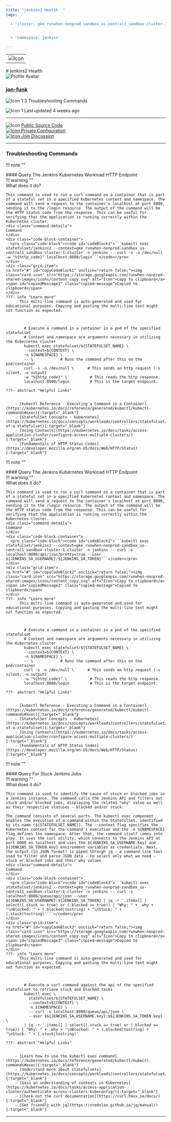```yaml
---
title: "jenkins2 Health  "
tags: 

  - 'cluster: gke_runwhen-nonprod-sandbox_us-central1_sandbox-cluster-1-cluster'


  - 'namespace: jenkins'

---
```


<table class="invisible-table">
  <tr>
    <td class="icon-cell">
      <img src="https://storage.googleapis.com/runwhen-nonprod-shared-images/icons/Jenkins_logo.svg" alt="Icon" />
    </td>
  </tr>
</table>
# jenkins2 Health    
<div class="author-block">
  <img src="/github_profile_cache/jon-funk_icon.png" alt="Profile Avatar" class="author-avatar">
  <div class="author-info">
    <a href="https://github.com/jon-funk" target="_blank">
    <h3 class="author-name">jon-funk</a></h3>
  <p class="author-bio">
      <img src="https://storage.googleapis.com/runwhen-nonprod-shared-images/icons/terminal.svg" alt="Icon 1" class="bio-icon">
    3 Troubleshooting Commands</p>
      <p class="author-bio">
     <img src="https://storage.googleapis.com/runwhen-nonprod-shared-images/icons/calendar_month.svg" alt="Icon 1" class="bio-icon">
    Last updated 4 weeks ago </p>
  </div>
</div>
  

<p></p>
<hr class="custom-hr">
<div class="command-header-grid">
  <div class="grid-item">
    <img class="card-icon" src="https://storage.googleapis.com/runwhen-nonprod-shared-images/icons/public.svg" alt="Icon">
    <a href="https://github.com/runwhen-contrib/rw-cli-codecollection/tree/main/codebundles/k8s-jenkins-healthcheck/runbook.robot" target="_blank">Public Source Code</a>
  </div>

  <div class="grid-item">
    <a href="#" id="configLink" onclick="return false;">
      <img class="card-icon" src="https://storage.googleapis.com/runwhen-nonprod-shared-images/icons/lock.svg" alt="Icon">
      Private Configuration
    </a>
  </div>

  <div class="grid-item">
    <a href="https://github.com/orgs/runwhen-contrib/discussions?discussions_q=is%3Aopen+k8s-jenkins-healthcheck" target="_blank">
      <img class="card-icon" src="https://storage.googleapis.com/runwhen-nonprod-shared-images/icons/forum.svg" alt="Icon">
      Join Discussion
    </a>
  </div>
</div>
<hr class="custom-hr">

### Troubleshooting Commands



!!! note ""
    <div class="command-title">
    #### Query The Jenkins Kubernetes Workload HTTP Endpoint  
    </div>
    !!! warning ""
    <div class="command-details">
    What does it do?
    </div>
    

    This command is used to run a curl command on a container that is part of a stateful set in a specified Kubernetes context and namespace. The command will send a request to the container's localhost at port 8080, sending it to the /login resource. The output of the command will be the HTTP status code from the response. This can be useful for verifying that the application is running correctly within the Kubernetes cluster.
    <div class="command-details">
    Command
    </div>
    <div class="code-block-container">
      <pre class="code-block"><code id="codeBlock1">```kubectl exec statefulset/jenkins2 --context=gke_runwhen-nonprod-sandbox_us-central1_sandbox-cluster-1-cluster -n jenkins -- curl -s -o /dev/null -w "%{http_code}" localhost:8080/login```</code></pre>
    </div>
    <div class="grid-item">
    <a href="#" id="copyCodeBlock1" onclick="return false;"><img class="card-icon" src="https://storage.googleapis.com/runwhen-nonprod-shared-images/icons/content_copy.svg" alt="Icon">Copy to clipboard</a>
    <span id="copiedMessage1" class="copied-message">Copied to clipboard</span>
    </div>
    ???- info "Learn more"
          This multi-line command is auto-generated and used for educational purposes. Copying and pasting the multi-line text might not function as expected.
            
            

            # Execute a command in a container in a pod of the specified statefulset 
            # Context and namespace are arguments necessary in utilizing the Kubernetes cluster
            kubectl exec statefulset/${STATEFULSET_NAME} \
            --context=${CONTEXT} \
            -n ${NAMESPACE} \
            -- \            # Runs the command after this on the pod/container
            curl -s -o /dev/null \      # This sends an http request (-s silent, -o output)
            -w "%{http_code}" \          # This reads the http response.
            localhost:8080/login         # This is the target endpoint.

    ???- abstract "Helpful Links"

            
        - [kubectl Reference - Executing a Command in a Container](https://kubernetes.io/docs/reference/generated/kubectl/kubectl-commands#exec){:target="_blank"}
        - [StatefulSet Concepts - Kubernetes](https://kubernetes.io/docs/concepts/workloads/controllers/statefulset/#definition-of-a-statefulset){:target="_blank"}
        - [Using Contexts](https://kubernetes.io/docs/tasks/access-application-cluster/configure-access-multiple-clusters/){:target="_blank"}
        - [Fundamentals of HTTP Status Codes](https://developer.mozilla.org/en-US/docs/Web/HTTP/Status){:target="_blank"}

<script>

document.getElementById('copyCodeBlock1').addEventListener('click', function() {
    copyCodeBlock1();
});

function copyCodeBlock1() {
  var codeBlock = document.getElementById('codeBlock1');
  var text = codeBlock.textContent;

  navigator.clipboard.writeText(text)
    .then(() => {
      console.log('Code block copied to clipboard:', text);
      showCopiedMessage();
    })
    .catch((error) => {
      console.error('Error copying code block to clipboard:', error);
    });
}

function showCopiedMessage() {
  var copiedMessage = document.getElementById('copiedMessage1');
  copiedMessage.classList.add('show');

  setTimeout(function() {
    copiedMessage.classList.remove('show');
  }, 2000);
}
</script>




!!! note ""
    <div class="command-title">
    #### Query The Jenkins Kubernetes Workload HTTP Endpoint  
    </div>
    !!! warning ""
    <div class="command-details">
    What does it do?
    </div>
    

    This command is used to run a curl command on a container that is part of a stateful set in a specified Kubernetes context and namespace. The command will send a request to the container's localhost at port 8080, sending it to the /login resource. The output of the command will be the HTTP status code from the response. This can be useful for verifying that the application is running correctly within the Kubernetes cluster.
    <div class="command-details">
    Command
    </div>
    <div class="code-block-container">
      <pre class="code-block"><code id="codeBlock2">```kubectl exec statefulset/jenkins2 --context=gke_runwhen-nonprod-sandbox_us-central1_sandbox-cluster-1-cluster -n jenkins -- curl -s localhost:8080/api/json?pretty=true --user ${JENKINS_SA_USERNAME}:${JENKINS_SA_TOKEN}```</code></pre>
    </div>
    <div class="grid-item">
    <a href="#" id="copyCodeBlock2" onclick="return false;"><img class="card-icon" src="https://storage.googleapis.com/runwhen-nonprod-shared-images/icons/content_copy.svg" alt="Icon">Copy to clipboard</a>
    <span id="copiedMessage2" class="copied-message">Copied to clipboard</span>
    </div>
    ???- info "Learn more"
          This multi-line command is auto-generated and used for educational purposes. Copying and pasting the multi-line text might not function as expected.
            
            

            # Execute a command in a container in a pod of the specified statefulset 
            # Context and namespace are arguments necessary in utilizing the Kubernetes cluster
            kubectl exec statefulset/${STATEFULSET_NAME} \
            --context=${CONTEXT} \
            -n ${NAMESPACE} \
            -- \            # Runs the command after this on the pod/container
            curl -s -o /dev/null \      # This sends an http request (-s silent, -o output)
            -w "%{http_code}" \          # This reads the http response.
            localhost:8080/login         # This is the target endpoint.

    ???- abstract "Helpful Links"

            
        - [kubectl Reference - Executing a Command in a Container](https://kubernetes.io/docs/reference/generated/kubectl/kubectl-commands#exec){:target="_blank"}
        - [StatefulSet Concepts - Kubernetes](https://kubernetes.io/docs/concepts/workloads/controllers/statefulset/#definition-of-a-statefulset){:target="_blank"}
        - [Using Contexts](https://kubernetes.io/docs/tasks/access-application-cluster/configure-access-multiple-clusters/){:target="_blank"}
        - [Fundamentals of HTTP Status Codes](https://developer.mozilla.org/en-US/docs/Web/HTTP/Status){:target="_blank"}

<script>

document.getElementById('copyCodeBlock2').addEventListener('click', function() {
    copyCodeBlock2();
});

function copyCodeBlock2() {
  var codeBlock = document.getElementById('codeBlock2');
  var text = codeBlock.textContent;

  navigator.clipboard.writeText(text)
    .then(() => {
      console.log('Code block copied to clipboard:', text);
      showCopiedMessage();
    })
    .catch((error) => {
      console.error('Error copying code block to clipboard:', error);
    });
}

function showCopiedMessage() {
  var copiedMessage = document.getElementById('copiedMessage2');
  copiedMessage.classList.add('show');

  setTimeout(function() {
    copiedMessage.classList.remove('show');
  }, 2000);
}
</script>




!!! note ""
    <div class="command-title">
    #### Query For Stuck Jenkins Jobs  
    </div>
    !!! warning ""
    <div class="command-details">
    What does it do?
    </div>
    

    This command is used to identify the cause of stuck or blocked jobs in a Jenkins instance. The command calls the Jenkins API and filters out stuck and/or blocked jobs, displaying the related "why" value as well as their respective statuses - blocked and/or stuck. 

    The command consists of several parts. The kubectl exec component enables the execution of a command within the StatefulSet, identified by its name (${STATEFULSET_NAME}). The --context flag specifies the Kubernetes context for the command's execution and the -n ${NAMESPACE} flag defines the namespace. After that, the command itself comes into play. It uses the curl utility, which connects to the Jenkins API at port 8080 on localhost and uses the ${JENKINS_SA_USERNAME.key} and ${JENKINS_SA_TOKEN.key} environment variables as credentials. Next, the output (in JSON format) is piped through jq - a command-line tool used to filter and parse JSON data - to select only what we need - stuck or blocked jobs and their why values.
    <div class="command-details">
    Command
    </div>
    <div class="code-block-container">
      <pre class="code-block"><code id="codeBlock3">```kubectl exec statefulset/jenkins2 --context=gke_runwhen-nonprod-sandbox_us-central1_sandbox-cluster-1-cluster -n jenkins -- curl -s localhost:8080/queue/api/json --user ${JENKINS_SA_USERNAME}:${JENKINS_SA_TOKEN} | jq -r '.items[] | select((.stuck == true) or (.blocked == true)) | "Why: " + .why + "\nBlocked: " + (.blocked|tostring) + "\nStuck: " + (.stuck|tostring)'```</code></pre>
    </div>
    <div class="grid-item">
    <a href="#" id="copyCodeBlock3" onclick="return false;"><img class="card-icon" src="https://storage.googleapis.com/runwhen-nonprod-shared-images/icons/content_copy.svg" alt="Icon">Copy to clipboard</a>
    <span id="copiedMessage3" class="copied-message">Copied to clipboard</span>
    </div>
    ???- info "Learn more"
          This multi-line command is auto-generated and used for educational purposes. Copying and pasting the multi-line text might not function as expected.
            
            

            # Execute a curl command against the api of the specified statefulset to retrieve stuck and blocked tasks
            kubectl exec \
              statefulset/${STATEFULSET_NAME} \
              --context=${CONTEXT} \
              -n ${NAMESPACE} \
              -- curl -s localhost:8080/queue/api/json \
              --user $${JENKINS_SA_USERNAME.key}:$${JENKINS_SA_TOKEN.key} \
            | jq -r '.items[] | select((.stuck == true) or (.blocked == true)) | "Why: " + .why + "\nBlocked: " + (.blocked|tostring) + "\nStuck: " + (.stuck|tostring)'

    ???- abstract "Helpful Links"

            
        - [Learn how to use the kubectl exec command](https://kubernetes.io/docs/reference/generated/kubectl/kubectl-commands#exec){:target="_blank"}
        - [Understand more about statefulsets](https://kubernetes.io/docs/concepts/workloads/controllers/statefulset/){:target="_blank"}
        - [Gain an understanding of contexts in Kubernetes](https://kubernetes.io/docs/tasks/access-application-cluster/authenticate-across-clusters-kubeconfig/){:target="_blank"}
        - [Check out the curl documentation](https://curl.haxx.se/docs/){:target="_blank"}
        - [Get friendly with jq](https://stedolan.github.io/jq/manual/){:target="_blank"}

<script>

document.getElementById('copyCodeBlock3').addEventListener('click', function() {
    copyCodeBlock3();
});

function copyCodeBlock3() {
  var codeBlock = document.getElementById('codeBlock3');
  var text = codeBlock.textContent;

  navigator.clipboard.writeText(text)
    .then(() => {
      console.log('Code block copied to clipboard:', text);
      showCopiedMessage();
    })
    .catch((error) => {
      console.error('Error copying code block to clipboard:', error);
    });
}

function showCopiedMessage() {
  var copiedMessage = document.getElementById('copiedMessage3');
  copiedMessage.classList.add('show');

  setTimeout(function() {
    copiedMessage.classList.remove('show');
  }, 2000);
}
</script>




<script>
document.getElementById('configLink').addEventListener('click', function() {
    showConfig('/workspaces/ws/slxs/j-j-g-jenkins-health2/runbook.yaml');
});

function showConfig(runbook) {
    const popupContainer = document.createElement("div"); // Container for the popup
    const popup = document.createElement("div");
    popup.classList.add("popup");

    const loadingMessage = document.createElement("h1");
    loadingMessage.innerText = "Please wait...";

    popup.appendChild(loadingMessage);
    popupContainer.appendChild(popup); // Append the popup to the container
    document.body.appendChild(popupContainer); // Append the container to the document body

    fetch('/get-runbook-config', {
        method: 'POST',
        headers: {
            'Content-Type': 'application/json'
        },
        body: JSON.stringify({
            runbook: runbook,
        }) 
        })
        .then(response => {
            if (!response.ok) {
                throw new Error('Network response was not ok');
            }
            return response.text();
        })
        .then(data => {
            popup.removeChild(loadingMessage);

            const closeButton = document.createElement("span");
            closeButton.classList.add("close");
            closeButton.innerHTML = "&times;";
            closeButton.style.fontSize = "24px"; // Increase the font size for better visibility
            closeButton.style.position = "absolute";
            closeButton.style.top = "10px";
            closeButton.style.right = "10px";

            const title = document.createElement("p");
            title.innerText = "Private configuration for: " + 'jenkins2 Health  ';
            const configPath = document.createElement("p");
            configPath.innerText = "Local filesystem path: /shared/output/" + runbook;

            const image = document.createElement("img");
            image.src = "https://storage.googleapis.com/runwhen-nonprod-shared-images/icons/lock.svg";
            image.alt = "Icon";

            const codeBlock = document.createElement("pre");
            codeBlock.classList.add("code-block");
            codeBlock.innerText = data;

            popup.appendChild(closeButton);
            popup.appendChild(image); // Append the image to the popup
            popup.appendChild(title);
            popup.appendChild(configPath);
            popup.appendChild(codeBlock);
        })
        .catch(error => {
            console.error('Error:', error);
            alert(error);
        });

    // Event delegation for close button click
    popupContainer.addEventListener("click", (event) => {
        const target = event.target;
        if (target.classList.contains("close")) {
            event.stopPropagation(); // Stop event propagation
            document.body.removeChild(popupContainer); // Remove the container instead of the popup
        }
    });
}

</script>
<style>
  .multiline {
    white-space: pre-wrap;
    word-wrap: break-word;
  }
.popup .code-block {
    background-color: #333;
    color: #f8f8f8;
    padding: 10px;
    font-family: Consolas, Monaco, 'Andale Mono', monospace;
    font-size: 14px;
    line-height: 1.4;
    overflow: auto;
}


</style>



---
